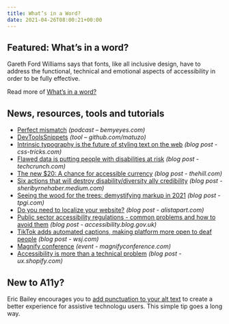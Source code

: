 ```yaml
---
title: What’s in a Word?
date: 2021-04-26T08:00:21+00:00
---
```


## Featured: What’s in a word?

Gareth Ford Williams says that fonts, like all inclusive design, have to address the functional, technical and emotional aspects of accessibility in order to be fully effective.

Read more of [What’s in a word?](https://medium.com/the-readability-group/whats-in-a-word-53bcf217d5c1)

## News, resources, tools and tutorials

- [Perfect mismatch](https://www.bemyeyes.com/podcasts/perfect-mismatch) *(podcast – bemyeyes.com)*
- [DevToolsSnippets](https://github.com/matuzo/DevToolsSnippets) *(tool – github.com/matuzo)*
- [Intrinsic typography is the future of styling text on the web](https://css-tricks.com/intrinsic-typography-is-the-future-of-styling-text-on-the-web/) *(blog post - css-tricks.com)*
- [Flawed data is putting people with disabilities at risk](https://techcrunch.com/2021/04/19/flawed-data-is-putting-people-with-disabilities-at-risk/) *(blog post - techcrunch.com)*
- [The new $20: A chance for accessible currency](https://thehill.com/opinion/civil-rights/549078-the-new-20-a-chance-for-accessible-currency) *(blog post - thehill.com)*
- [Six actions that will destroy disability/diversity ally credibility](https://sheribyrnehaber.medium.com/six-actions-that-will-destroy-disability-diversity-ally-credibility-46457bc5ce1c) *(blog post - sheribyrnehaber.medium.com)*
- [Seeing the wood for the trees: demystifying markup in 2021](https://www.tpgi.com/seeing-the-wood-for-the-trees-demystifying-markup-in-2021/) *(blog post - tpgi.com)*
- [Do you need to localize your website?](https://alistapart.com/article/do-you-need-to-localize-your-website/) *(blog post - alistapart.com)*
- [Public sector accessibility regulations - common problems and how to avoid them](https://accessibility.blog.gov.uk/2021/04/23/public-sector-accessibility-regulations-common-problems-and-how-to-avoid-them/) *(blog post - accessibility.blog.gov.uk)*
- [TikTok adds automated captions, making platform more open to deaf people](https://www.wsj.com/articles/tiktok-adds-automated-captions-making-platform-more-open-to-deaf-people-11618943012) *(blog post - wsj.com)*
- [Magnify conference](https://www.magnifyconference.com) *(event - magnifyconference.com)*
- [Accessibility is more than a technical problem](https://ux.shopify.com/accessibility-is-more-than-a-technical-problem-ca6bb9dee8ce) *(blog post - ux.shopify.com)*

## New to A11y?

Eric Bailey encourages you to [add punctuation to your alt text](https://thoughtbot.com/blog/add-punctuation-to-your-alt-text) to create a better experience for assistive technologu users. This simple tip goes a long way.
